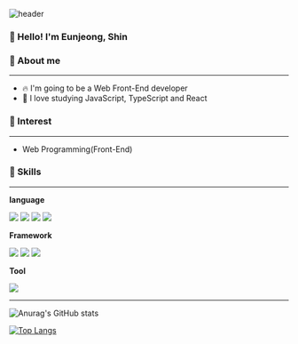 ![header](https://capsule-render.vercel.app/api?type=waving&color=auto&height=300&section=header&text=Welcome!%20Enjoy&fontSize=70)
### 👋 Hello! I'm Eunjeong, Shin 
    

### :girl: About me
---
* :fire: I'm going to be a Web Front-End developer
* :purple_heart: I love studying JavaScript, TypeScript and React


### :eyes: Interest
---

* Web Programming(Front-End)



### :muscle: Skills
---
**language**

<img src="https://img.shields.io/badge/JavaScript-F7DF1E?style=flat-square&logo=JavaScript&logoColor=white"/>   <img src="https://img.shields.io/badge/Java-007396?style=flat-square&logo=Java&logoColor=white"/>   <img src="https://img.shields.io/badge/Python-3776AB?style=flat-square&logo=Python&logoColor=white"/>  <img src="https://img.shields.io/badge/TypeScript-3178C6?style=flat-square&logo=TypeScript&logoColor=white"/>

**Framework**

<img src="https://img.shields.io/badge/React-3776AB?style=flat-square&logo=React&logoColor=white"/>  <img src="https://img.shields.io/badge/Spring Boot-6DB33F?style=flat-square&logo=Spring Boot&logoColor=white"/>   <img src="https://img.shields.io/badge/Vue.js-4FC08D?style=flat-square&logo=Vue.js&logoColor=white"/>  

**Tool**

<img src="https://img.shields.io/badge/Git-F05032?style=flat-square&logo=Git&logoColor=white"/>

---

![Anurag's GitHub stats](https://github-readme-stats.vercel.app/api?username=ejshin2ya&show_icons=true&theme=radical)

[![Top Langs](https://github-readme-stats.vercel.app/api/top-langs/?username=ejshin2ya&layout=compact)](https://github.com/anuraghazra/github-readme-stats)


<!--
**ejshin2ya/ejshin2ya** is a ✨ _special_ ✨ repository because its `README.md` (this file) appears on your GitHub profile.

Here are some ideas to get you started:

- 🔭 I’m currently working on ...
- 🌱 I’m currently learning ...
- 👯 I’m looking to collaborate on ...
- 🤔 I’m looking for help with ...
- 💬 Ask me about ...
- 📫 How to reach me: ...
- 😄 Pronouns: ...
- ⚡ Fun fact: ...
-->
